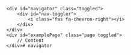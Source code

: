 	<div id="navigator" class="toggled">
		<div id="nav-toggler">
			<i class="fas fa-chevron-right"></i>
		</div>
	</div>
	<div id="examplePage" class="page toggled">
		// Content
	</div># navigator
